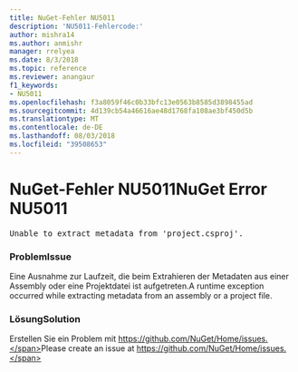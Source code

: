 ```yaml
---
title: NuGet-Fehler NU5011
description: 'NU5011-Fehlercode:'
author: mishra14
ms.author: anmishr
manager: rrelyea
ms.date: 8/3/2018
ms.topic: reference
ms.reviewer: anangaur
f1_keywords:
- NU5011
ms.openlocfilehash: f3a8059f46c0b33bfc13e0563b8585d3898455ad
ms.sourcegitcommit: 4d139cb54a46616ae48d1768fa108ae3bf450d5b
ms.translationtype: MT
ms.contentlocale: de-DE
ms.lasthandoff: 08/03/2018
ms.locfileid: "39508653"
---
```

# <a name="nuget-error-nu5011"></a><span data-ttu-id="fcb5b-103">NuGet-Fehler NU5011</span><span class="sxs-lookup"><span data-stu-id="fcb5b-103">NuGet Error NU5011</span></span>
<pre>Unable to extract metadata from 'project.csproj'.</pre>

### <a name="issue"></a><span data-ttu-id="fcb5b-104">Problem</span><span class="sxs-lookup"><span data-stu-id="fcb5b-104">Issue</span></span>

<span data-ttu-id="fcb5b-105">Eine Ausnahme zur Laufzeit, die beim Extrahieren der Metadaten aus einer Assembly oder eine Projektdatei ist aufgetreten.</span><span class="sxs-lookup"><span data-stu-id="fcb5b-105">A runtime exception occurred while extracting metadata from an assembly or a project file.</span></span>


### <a name="solution"></a><span data-ttu-id="fcb5b-106">Lösung</span><span class="sxs-lookup"><span data-stu-id="fcb5b-106">Solution</span></span>

<span data-ttu-id="fcb5b-107">Erstellen Sie ein Problem mit https://github.com/NuGet/Home/issues.</span><span class="sxs-lookup"><span data-stu-id="fcb5b-107">Please create an issue at https://github.com/NuGet/Home/issues.</span></span>

